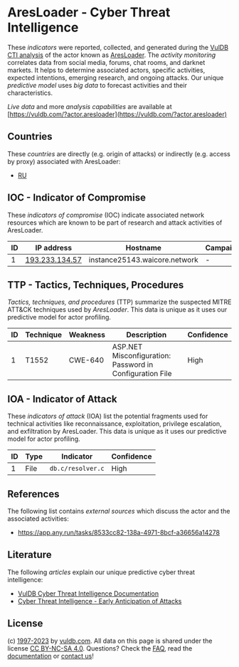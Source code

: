 # AresLoader - Cyber Threat Intelligence

These _indicators_ were reported, collected, and generated during the [VulDB CTI analysis](https://vuldb.com/?kb.cti) of the actor known as [AresLoader](https://vuldb.com/?actor.aresloader). The _activity monitoring_ correlates data from social media, forums, chat rooms, and darknet markets. It helps to determine associated actors, specific activities, expected intentions, emerging research, and ongoing attacks. Our unique _predictive model_ uses _big data_ to forecast activities and their characteristics.

_Live data_ and more _analysis capabilities_ are available at [https://vuldb.com/?actor.aresloader](https://vuldb.com/?actor.aresloader)

## Countries

These _countries_ are directly (e.g. origin of attacks) or indirectly (e.g. access by proxy) associated with AresLoader:

* [RU](https://vuldb.com/?country.ru)

## IOC - Indicator of Compromise

These _indicators of compromise_ (IOC) indicate associated network resources which are known to be part of research and attack activities of AresLoader.

ID | IP address | Hostname | Campaign | Confidence
-- | ---------- | -------- | -------- | ----------
1 | [193.233.134.57](https://vuldb.com/?ip.193.233.134.57) | instance25143.waicore.network | - | High

## TTP - Tactics, Techniques, Procedures

_Tactics, techniques, and procedures_ (TTP) summarize the suspected MITRE ATT&CK techniques used by _AresLoader_. This data is unique as it uses our predictive model for actor profiling.

ID | Technique | Weakness | Description | Confidence
-- | --------- | -------- | ----------- | ----------
1 | T1552 | CWE-640 | ASP.NET Misconfiguration: Password in Configuration File | High

## IOA - Indicator of Attack

These _indicators of attack_ (IOA) list the potential fragments used for technical activities like reconnaissance, exploitation, privilege escalation, and exfiltration by AresLoader. This data is unique as it uses our predictive model for actor profiling.

ID | Type | Indicator | Confidence
-- | ---- | --------- | ----------
1 | File | `db.c/resolver.c` | High

## References

The following list contains _external sources_ which discuss the actor and the associated activities:

* https://app.any.run/tasks/8533cc82-138a-4971-8bcf-a36656a14278

## Literature

The following _articles_ explain our unique predictive cyber threat intelligence:

* [VulDB Cyber Threat Intelligence Documentation](https://vuldb.com/?kb.cti)
* [Cyber Threat Intelligence - Early Anticipation of Attacks](https://www.scip.ch/en/?labs.20201022)

## License

(c) [1997-2023](https://vuldb.com/?kb.changelog) by [vuldb.com](https://vuldb.com/?kb.about). All data on this page is shared under the license [CC BY-NC-SA 4.0](https://creativecommons.org/licenses/by-nc-sa/4.0/). Questions? Check the [FAQ](https://vuldb.com/?kb.faq), read the [documentation](https://vuldb.com/?kb) or [contact us](https://vuldb.com/?contact)!
